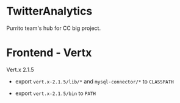 # TwitterAnalytics
Purrito team's hub for CC big project.

# Frontend - Vertx
Vert.x 2.1.5

* export `vert.x-2.1.5/lib/*` and `mysql-connector/*` to `CLASSPATH`

* export `vert.x-2.1.5/bin` to `PATH`


